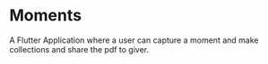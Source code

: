 # Moments
A Flutter Application where a user can capture a moment and make collections and share the pdf to giver.
